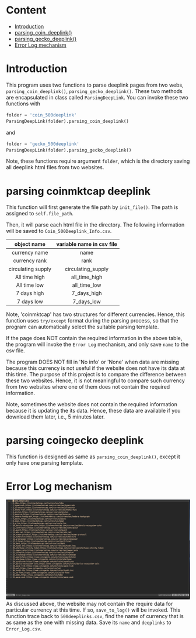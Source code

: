 # Content
- [Introduction](#Introduction)  
- [parsing_coin_deeplink()](#parsing-coinmktcap-deeplink)  
- [parsing_gecko_deeplink()](#parsing-coingecko-deeplink)  
- [Error Log mechanism](#Error-Log-mechanism)  

# Introduction
This program uses two functions to parse deeplink pages from two webs,
`parsing_coin_deeplink()`, `parsing_gecko_deeplink()`. These two methods
are encapsulated in class called `ParsingDeepLink`. You can invoke these two
functions with

```python
folder = 'coin_500deeplink'
ParsingDeepLink(folder).parsing_coin_deeplink()
```
and
```python
folder = 'gecko_500deeplink'
ParsingDeepLink(folder).parsing_gecko_deeplink()
```
Note, these functions require argument `folder`, which is the directory saving
all deeplink html files from two websites.

# parsing coinmktcap deeplink
This function will first generate the file path by `init_file()`. The path is
assigned to `self.file_path`.

Then, it will parse each html file in the directory. The following information will
be saved to `Coin_500Deeplink_Info.csv`.

| object name | variable name in csv file |
| :-----------: | :---------: |
| currency name | name |
| currency rank | rank |
| circulating supply | circulating_supply |
| All time high | all_time_high |
| All time low | all_time_low |
| 7 days high | 7_days_high |
| 7 days low | 7_days_low |

Note, 'coinmktcap' has two structures for different currencies. Hence, this function
uses `try/except` format during the parsing process, so that the program can
automatically select the suitable parsing template.

If the page does NOT contain the required information in the above table, the
program will invoke the `Error Log` mechanism, and only save `name`
to the csv file.

The program DOES NOT fill in 'No info' or 'None' when data are missing because
this currency is not useful if the website does not have its data at this time.
The purpose of this project is to compare the difference between these two websites.
Hence, it is not meaningful to compare such currency from two websites where
one of them does not contain the required information.

Note, sometimes the website does not contain the required information because
it is updating the its data. Hence, these data are available if you download them
later, i.e., 5 minutes later.

# parsing coingecko deeplink
This function is designed as same as `parsing_coin_deeplink()`, except it only have
one parsing template.

# Error Log mechanism

![error_log](https://github.com/yhao21/ECON498_midterm/blob/master/pic/error_log.png)
As discussed above, the website may not contain the require data for particular 
currency at this time. If so, `save_to_log()` will be invoked. This function trace
back to `500deeplinks.csv`, find the name of currency that is as same as the one
with missing data. Save its `name` and `deeplinks` to `Error_Log.csv`.
